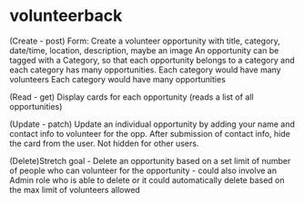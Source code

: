 # volunteerback
(Create - post) Form: Create a volunteer opportunity with title, category, date/time, location, description, maybe an image
An opportunity can be tagged with a Category, so that each opportunity belongs to a category and each category has many opportunities.
Each category would have many volunteers
Each category would have many opportunities

(Read - get) Display cards for each opportunity (reads a list of all opportunities)

(Update - patch) Update an individual opportunity by adding your name and contact info to volunteer for the opp. After submission of contact info, hide the card from the user. Not hidden for other users.

(Delete)Stretch goal - Delete an opportunity based on a set limit of number of people who can volunteer for the opportunity - could also involve an Admin role who is able to delete or it could automatically delete based on the max limit of volunteers allowed